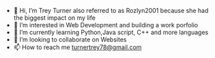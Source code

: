 - 👋 Hi, I’m Trey Turner also referred to as Rozlyn2001 because she had the biggest impact on my life
- 👀 I’m interested in Web Development and building a work porfolio
- 🌱 I’m currently learning Python,Java script, C++ and more languages
- 💞️ I’m looking to collaborate on Websites
- 📫 How to reach me turnertrey78@gmail.com

<!---
Rozlyn2001/Rozlyn2001 is a ✨ special ✨ repository because its `README.md` (this file) appears on your GitHub profile.
You can click the Preview link to take a look at your changes.
--->
